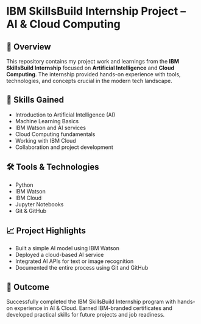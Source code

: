 # IBM SkillsBuild Internship Project – AI & Cloud Computing

## 📌 Overview
This repository contains my project work and learnings from the **IBM SkillsBuild Internship** focused on **Artificial Intelligence** and **Cloud Computing**. The internship provided hands-on experience with tools, technologies, and concepts crucial in the modern tech landscape.

## 🧠 Skills Gained
- Introduction to Artificial Intelligence (AI)
- Machine Learning Basics
- IBM Watson and AI services
- Cloud Computing fundamentals
- Working with IBM Cloud
- Collaboration and project development

## 🛠️ Tools & Technologies
- Python
- IBM Watson
- IBM Cloud
- Jupyter Notebooks
- Git & GitHub

## 📈 Project Highlights
- Built a simple AI model using IBM Watson
- Deployed a cloud-based AI service
- Integrated AI APIs for text or image recognition
- Documented the entire process using Git and GitHub

## 🏁 Outcome
Successfully completed the IBM SkillsBuild Internship program with hands-on experience in AI & Cloud. Earned IBM-branded certificates and developed practical skills for future projects and job readiness.




